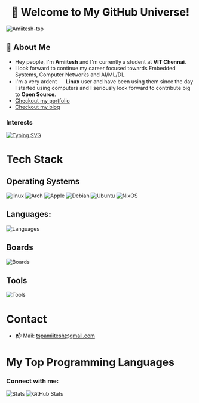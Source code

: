 <div align="center"> 
  
# 🌌 Welcome to My GitHub Universe! 
</div>
<p align="left"> <img src="https://komarev.com/ghpvc/?username=Amiitesh-tsp&label=Profile%20views&color=0e75b6&style=flat" alt="Amiitesh-tsp" /> </p>


## 🚀 About Me
- Hey people, I'm **Amiitesh** and I'm currently a student at **VIT Chennai**.
- I look forward to continue my career focused towards Embedded Systems, Computer Networks and AI/ML/DL.
- I'm a very ardent <img src="https://icons.iconarchive.com/icons/tatice/operating-systems/16/Linux-icon.png" width="16" height="16"> **Linux** user and have been using them since the day I started using computers and I seriously look forward to contribute big to **Open Source**.
- [Checkout my portfolio](https://bitsexploited.is-a.dev/)
- [Checkout my blog](https://bitsexploited.is-a.dev/blog)
<h3 align="left"> Interests</h3>

<a href="https://git.io/typing-svg"><img src="https://readme-typing-svg.herokuapp.com?font=JetBrains+Mono&size=30&duration=2000&pause=50&color=BF616A&width=435&lines=Linux;Embedded+Systems;Computer+Networks;Linux+Kernel;Open+Source" alt="Typing SVG" /></a>

# Tech Stack
## Operating Systems
![linux](https://skillicons.dev/icons?i=linux)
![Arch](https://skillicons.dev/icons?i=arch)
![Apple](https://skillicons.dev/icons?i=apple)
![Debian](https://skillicons.dev/icons?i=debian)
![Ubuntu](https://skillicons.dev/icons?i=ubuntu)
![NixOS](https://skillicons.dev/icons?i=nix)

## Languages: 
![Languages](https://skillicons.dev/icons?i=c,cpp,go,zig,py,java,javascript,bash,html,css,react,tailwind,mysql,mongodb)
## Boards
![Boards](https://skillicons.dev/icons?i=raspberrypi,arduino)

## Tools
![Tools](https://skillicons.dev/icons?i=git,github,gcp,docker,aws,obsidian,neovim,vim,vscode,emacs,autocad,cloudflare,notion)

# Contact
- 📬 Mail: tspamiitesh@gmail.com

# My Top Programming Languages

<h3 align="left">Connect with me:</h3>
<p align="left">
</p>

![Stats](http://github-profile-summary-cards.vercel.app/api/cards/stats?username=BitsExploited&theme=nord_dark)   ![GitHub Stats](https://github-readme-stats.vercel.app/api/top-langs/?username=BItsEXploited&theme=nord&show_icons=true&layout=compact)








